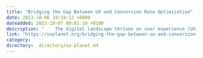 ```yaml
---
title: "Bridging the Gap Between UX and Conversion Rate Optimization"
date: 2023-10-06 19:19:12 +0000
dateadded: 2023-10-07 00:01:10 +0100
description: "    The digital landscape thrives on user experience (UX) and conversion rate optimization (CRO). But how can we seamlessly meld these two…  Continue reading on UX Planet »  "
link: "https://uxplanet.org/bridging-the-gap-between-ux-and-conversion-rate-optimization-8ffa857a7a68?source=rss----819cc2aaeee0---4"
category:
directory: _directory/ux-planet.md
---
```

